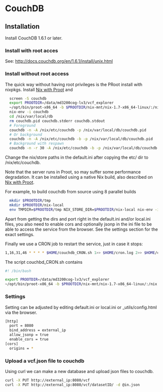 # CouchDB

## Installation

Install CouchDB 1.6.1 or later. 

### Install with root acces
See: http://docs.couchdb.org/en/1.6.1/install/unix.html

### Install without root access

The quick way without having root privileges is the PRoot install with nixpkgs. Install [Nix with
Proot](https://nixos.org/wiki/How_to_install_nix_in_home_%28on_another_distribution%29)
and

```sh
  screen -S couchdb
  export PROOTDIR=/data/md3200cog-lv3/vcf_explorer
  ~/opt/bin/proot-x86_64 -b $PROOTDIR/nix-mnt/nix-1.7-x86_64-linux/:/nix
  nix-env -i couchdb
  cd /nix/var/local/db
  rm couchdb.pid couchdb.stderr couchdb.stdout
  # Foreground
  couchdb -n -A /nix/etc/couchdb -p /nix/var/local/db/couchdb.pid
  # Or background
  couchdb -n -A /nix/etc/couchdb -b -p /nix/var/local/db/couchdb.pid
  # Background with respawn
  couchdb -n -r 30 -A /nix/etc/couchdb -b -p /nix/var/local/db/couchdb.pid
```

Change the nix/store paths in the default.ini after copying the etc/ dir to
/nix/etc/couchdb.

Note that the server runs in Proot, so may suffer some performance degradation. It
can be installed using a native Nix build, also described on
[Nix with
Proot](https://nixos.org/wiki/How_to_install_nix_in_home_%28on_another_distribution%29).

For example, to build couchdb from source using 8 parallel builds

```sh
  mkdir $PROOTDIR/tmp
  mkdir $PROOTDIR/nix-local
  env TMPDIR=$PROOTDIR/tmp NIX_STORE_DIR=$PROOTDIR/nix-local nix-env -i couchdb -j 8
```

Apart from getting the dirs and port right in the default.ini and/or local.ini
files, you also need to enable cors and optionally jsonp in the ini file to
be able to access the service from the browser. See the settings section for the exact settings. 

Finally we use a CRON job to restart the service, just in case it stops:

```sh
1,16,31,46 * * * * $HOME/couchdb_CRON.sh 1>> $HOME/cron.log 2>> $HOME/cron.err &
```

The script couchbd_CRON.sh contains

```sh
#! /bin/bash

export PROOTDIR=/data/md3200cog-lv3/vcf_explorer
~/opt/bin/proot-x86_64 -b $PROOTDIR/nix-mnt/nix-1.7-x86_64-linux/:/nix $HOME/.nix-profile/bin/couchdb -n -r 30 -A /nix/etc/couchdb -b -p /nix/var/local/db/couchdb.pid
```

### Settings
Setting can be adjusted by editing default.ini or local.ini or _utils/config.html via the browser.
```sh
[http]
  port = 8080
  bind_address = external_ip
  allow_jsonp = true
  enable_cors = true
[cors]
  origins = *
```
### Upload a vcf.json file to couchdb
Using curl we can make a new database and upload json files to couchdb.
```sh
curl -X PUT http://external_ip:8080/vcf
curl -X PUT http://external_ip:8080/vcf/datasetID/ -d @in.json
```
